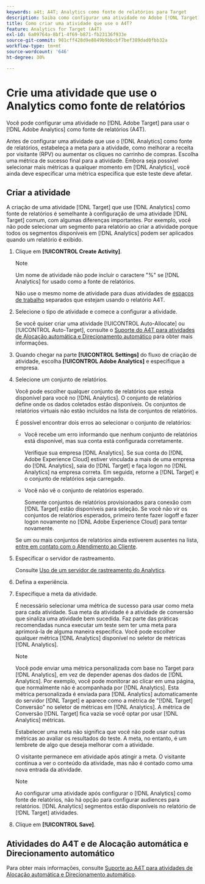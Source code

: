 ```yaml
---
keywords: a4t; A4T; Analytics como fonte de relatórios para Target
description: Saiba como configurar uma atividade no Adobe [!DNL Target]  que usa o Adobe Analytics como fonte de relatórios (A4T).
title: Como criar uma atividade que use o A4T?
feature: Analytics for Target (A4T)
exl-id: 6a09764a-8bf1-4f69-b871-fb23136f933e
source-git-commit: 981cff428d9e8849b9bbcbf7bef389dad0fbb32a
workflow-type: tm+mt
source-wordcount: '646'
ht-degree: 30%

---
```


# Crie uma atividade que use o Analytics como fonte de relatórios

Você pode configurar uma atividade no [!DNL Adobe Target] para usar o [!DNL Adobe Analytics] como fonte de relatórios (A4T).

Antes de configurar uma atividade que use o [!DNL Analytics] como fonte de relatórios, estabeleça a meta para a atividade, como melhorar a receita por visitante (RPV) ou aumentar os cliques no carrinho de compras. Escolha uma métrica de sucesso final para a atividade. Embora seja possível selecionar mais métricas a qualquer momento em [!DNL Analytics], você ainda deve especificar uma métrica específica que este teste deve afetar.

## Criar a atividade

A criação de uma atividade [!DNL Target] que use [!DNL Analytics] como fonte de relatórios é semelhante à configuração de uma atividade [!DNL Target] comum, com algumas diferenças importantes. Por exemplo, você não pode selecionar um segmento para relatório ao criar a atividade porque todos os segmentos disponíveis em [!DNL Analytics] podem ser aplicados quando um relatório é exibido.

1. Clique em **[!UICONTROL Create Activity]**.

   >[!NOTE]
   >
   >Um nome de atividade não pode incluir o caractere &quot;%&quot; se [!DNL Analytics] for usado como a fonte de relatórios.
   >
   >Não use o mesmo nome de atividade para duas atividades de [espaços de trabalho](/help/main/administrating-target/c-user-management/property-channel/property-channel.md) separados que estejam usando o relatório A4T.

1. Selecione o tipo de atividade e comece a configurar a atividade.

   Se você quiser criar uma atividade [!UICONTROL Auto-Allocate] ou [!UICONTROL Auto-Target], consulte o [Suporte do A4T para atividades de Alocação automática e Direcionamento automático](/help/main/c-integrating-target-with-mac/a4t/a4t-at-aa.md) para obter mais informações.

1. Quando chegar na parte **[!UICONTROL Settings]** do fluxo de criação de atividade, escolha **[!UICONTROL Adobe Analytics]** e especifique a empresa.
1. Selecione um conjunto de relatórios.

   Você pode escolher qualquer conjunto de relatórios que esteja disponível para você no [!DNL Analytics]. O conjunto de relatórios define onde os dados coletados estão disponíveis. Os conjuntos de relatórios virtuais não estão incluídos na lista de conjuntos de relatórios.

   É possível encontrar dois erros ao selecionar o conjunto de relatórios:

   * Você recebe um erro informando que nenhum conjunto de relatórios está disponível, mas sua conta está configurada corretamente.

     Verifique sua empresa [!DNL Analytics]. Se sua conta do [!DNL Adobe Experience Cloud] estiver vinculada a mais de uma empresa do [!DNL Analytics], saia do [!DNL Target] e faça logon no [!DNL Analytics] na empresa correta. Em seguida, retorne a [!DNL Target] e o conjunto de relatórios seja carregado.

   * Você não vê o conjunto de relatórios esperado.

     Somente conjuntos de relatórios provisionados para conexão com [!DNL Target] estão disponíveis para seleção. Se você não vir os conjuntos de relatórios esperados, primeiro tente fazer logoff e fazer logon novamente no [!DNL Adobe Experience Cloud] para tentar novamente.

   Se um ou mais conjuntos de relatórios ainda estiverem ausentes na lista, [entre em contato com o Atendimento ao Cliente](/help/main/cmp-resources-and-contact-information.md#reference_ACA3391A00EF467B87930A450050077C).

1. Especificar o servidor de rastreamento.

   Consulte [Uso de um servidor de rastreamento do Analytics](/help/main/c-integrating-target-with-mac/a4t/analytics-tracking-server.md#task_72077BA7E93C4A65A715A18F32228823).

1. Defina a experiência.
1. Especifique a meta da atividade.

   É necessário selecionar uma métrica de sucesso para usar como meta para cada atividade. Sua meta da atividade é a atividade de conversão que sinaliza uma atividade bem sucedida. Faz parte das práticas recomendadas nunca executar um teste sem ter uma meta para aprimorá-la de alguma maneira específica. Você pode escolher qualquer métrica [!DNL Analytics] disponível no seletor de métricas [!DNL Analytics].

   >[!NOTE]
   >
   >Você pode enviar uma métrica personalizada com base no Target para [!DNL Analytics], em vez de depender apenas dos dados de [!DNL Analytics]. Por exemplo, você pode monitorar ao clicar em uma página, que normalmente não é acompanhada por [!DNL Analytics]. Esta métrica personalizada é enviada para [!DNL Analytics] automaticamente do servidor [!DNL Target] e aparece como a métrica de &quot;[!DNL Target] Conversão&quot; no seletor de métricas em [!DNL Analytics]. A métrica de Conversão [!DNL Target] fica vazia se você optar por usar [!DNL Analytics] métricas.

   Estabelecer uma meta não significa que você não pode usar outras métricas ao avaliar os resultados do teste. A meta, no entanto, é um lembrete de algo que deseja melhorar com a atividade.

   O visitante permanece em atividade após atingir a meta. O visitante continua a ver o conteúdo da atividade, mas não é contado como uma nova entrada da atividade.

   >[!NOTE]
   >
   >Ao configurar uma atividade após configurar o [!DNL Analytics] como fonte de relatórios, não há opção para configurar audiences para relatórios. [!DNL Analytics] segmentos estão disponíveis no relatório de [!DNL Target] atividades.

1. Clique em **[!UICONTROL Save]**.

## Atividades do A4T e de Alocação automática e Direcionamento automático

Para obter mais informações, consulte [Suporte ao A4T para atividades de Alocação automática e Direcionamento automático](/help/main/c-integrating-target-with-mac/a4t/a4t-at-aa.md).
